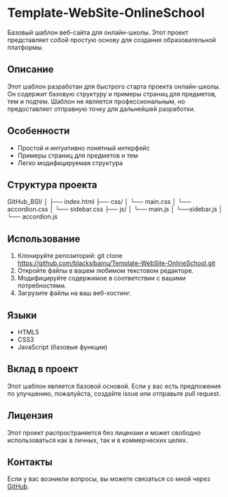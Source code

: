 # Template-WebSite-OnlineSchool

Базовый шаблон веб-сайта для онлайн-школы. Этот проект представляет собой простую основу для создания образовательной платформы.

## Описание

Этот шаблон разработан для быстрого старта проекта онлайн-школы. Он содержит базовую структуру и примеры страниц для предметов, тем и подтем. Шаблон не является профессиональным, но предоставляет отправную точку для дальнейшей разработки.

## Особенности

- Простой и интуитивно понятный интерфейс
- Примеры страниц для предметов и тем
- Легко модифицируемая структура


## Структура проекта
GitHub_BSI/ 
│ 
├── index.html 
├── css/ 
│ └── main.css 
│ └── accordion.css
│ └── sidebar.css
├── js/ 
│ └── main.js 
│ └──sidebar.js
│ └── accordion.js



## Использование

1. Клонируйте репозиторий:
git clone https://github.com/blacksibainu/Template-WebSite-OnlineSchool.git
2. Откройте файлы в вашем любимом текстовом редакторе.
3. Модифицируйте содержимое в соответствии с вашими потребностями.
4. Загрузите файлы на ваш веб-хостинг.

## Языки

- HTML5
- CSS3
- JavaScript (базовые функции)

## Вклад в проект

Этот шаблон является базовой основой. Если у вас есть предложения по улучшению, пожалуйста, создайте issue или отправьте pull request.

## Лицензия

Этот проект распространяется без лицензии и может свободно использоваться как в личных, так и в коммерческих целях.

## Контакты

Если у вас возникли вопросы, вы можете связаться со мной через [GitHub](https://github.com/blacksibainu).

